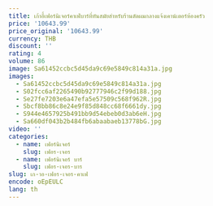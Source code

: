 ```yaml
---
title: เก้าอี้เฟอร์นิเจอร์คาเฟ่บาร์ที่ทันสมัยสำหรับร้านตัดผมกลางแจ้งเคาน์เตอร์ห้องครัว
price: '10643.99'
price_original: '10643.99'
currency: THB
discount: ''
rating: 4
volume: 86
image: Sa61452ccbc5d45da9c69e5849c814a31a.jpg
images:
  - Sa61452ccbc5d45da9c69e5849c814a31a.jpg
  - S02fcc6af2265490b92777946c2f99d188.jpg
  - Se27fe7203e6a47efa5e57509c568f962R.jpg
  - Sbcf8bb86c8e24e9f85d848cc68f6661dy.jpg
  - S944e4657925b491bb9d54ebeb0d3ab6eH.jpg
  - Sa660df043b2b484fb6abaabaeb13778bG.jpg
video: ''
categories:
  - name: เฟอร์นิเจอร์
    slug: เฟอร-เจอร
  - name: เฟอร์นิเจอร์ บาร์
    slug: เฟอร-เจอร-บาร
slug: เก-าอ-เฟอร-เจอร-คาเฟ
encode: oEpEULC
lang: th
---
```

  